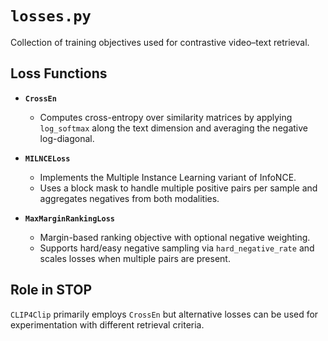 # `losses.py`

Collection of training objectives used for contrastive video–text retrieval.

## Loss Functions

- **`CrossEn`**
  - Computes cross-entropy over similarity matrices by applying `log_softmax` along the text dimension and averaging the negative log-diagonal.

- **`MILNCELoss`**
  - Implements the Multiple Instance Learning variant of InfoNCE.
  - Uses a block mask to handle multiple positive pairs per sample and aggregates negatives from both modalities.

- **`MaxMarginRankingLoss`**
  - Margin-based ranking objective with optional negative weighting.
  - Supports hard/easy negative sampling via `hard_negative_rate` and scales losses when multiple pairs are present.

## Role in STOP

`CLIP4Clip` primarily employs `CrossEn` but alternative losses can be used for experimentation with different retrieval criteria.
